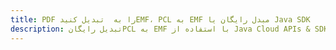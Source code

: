 ---title: PDF را به  تبدیل کنیدEMF، PCL به EMF مبدل رایگان یا Java SDKdescription: تبدیل رایگانPCL به EMF با استفاده از Java Cloud APIs & SDK همچنین اسناد PDF را در Cloud ایجاد، ویرایش و رندر کنید.---